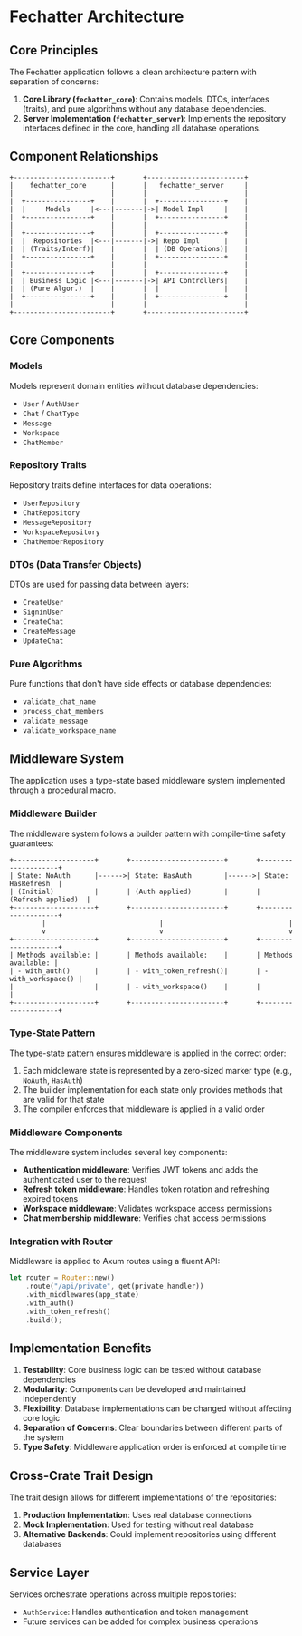# Fechatter Architecture

## Core Principles

The Fechatter application follows a clean architecture pattern with separation of concerns:

1. **Core Library (`fechatter_core`)**: Contains models, DTOs, interfaces (traits), and pure algorithms without any database dependencies.
2. **Server Implementation (`fechatter_server`)**: Implements the repository interfaces defined in the core, handling all database operations.

## Component Relationships

```
+------------------------+       +------------------------+
|    fechatter_core      |       |   fechatter_server     |
|                        |       |                        |
|  +----------------+    |       |  +----------------+    |
|  |     Models     |<---|-------|->| Model Impl     |    |
|  +----------------+    |       |  +----------------+    |
|                        |       |                        |
|  +----------------+    |       |  +----------------+    |
|  |  Repositories  |<---|-------|->| Repo Impl      |    |
|  | (Traits/Interf)|    |       |  | (DB Operations)|    |
|  +----------------+    |       |  +----------------+    |
|                        |       |                        |
|  +----------------+    |       |  +----------------+    |
|  | Business Logic |<---|-------|->| API Controllers|    |
|  | (Pure Algor.)  |    |       |  |                |    |
|  +----------------+    |       |  +----------------+    |
|                        |       |                        |
+------------------------+       +------------------------+
```

## Core Components

### Models

Models represent domain entities without database dependencies:

- `User` / `AuthUser`
- `Chat` / `ChatType`
- `Message`
- `Workspace`
- `ChatMember`

### Repository Traits

Repository traits define interfaces for data operations:

- `UserRepository`
- `ChatRepository`
- `MessageRepository`
- `WorkspaceRepository`
- `ChatMemberRepository`

### DTOs (Data Transfer Objects)

DTOs are used for passing data between layers:

- `CreateUser`
- `SigninUser`
- `CreateChat`
- `CreateMessage`
- `UpdateChat`

### Pure Algorithms

Pure functions that don't have side effects or database dependencies:

- `validate_chat_name`
- `process_chat_members`
- `validate_message`
- `validate_workspace_name`

## Middleware System

The application uses a type-state based middleware system implemented through a procedural macro.

### Middleware Builder

The middleware system follows a builder pattern with compile-time safety guarantees:

```
+--------------------+       +-----------------------+       +--------------------+
| State: NoAuth      |------>| State: HasAuth        |------>| State: HasRefresh  |
| (Initial)          |       | (Auth applied)        |       | (Refresh applied)  |
+--------------------+       +-----------------------+       +--------------------+
        |                            |                               |
        v                            v                               v
+--------------------+       +-----------------------+       +--------------------+
| Methods available: |       | Methods available:    |       | Methods available: |
| - with_auth()      |       | - with_token_refresh()|       | - with_workspace() |
|                    |       | - with_workspace()    |       |                    |
+--------------------+       +-----------------------+       +--------------------+
```

### Type-State Pattern

The type-state pattern ensures middleware is applied in the correct order:

1. Each middleware state is represented by a zero-sized marker type (e.g., `NoAuth`, `HasAuth`)
2. The builder implementation for each state only provides methods that are valid for that state
3. The compiler enforces that middleware is applied in a valid order

### Middleware Components

The middleware system includes several key components:

- **Authentication middleware**: Verifies JWT tokens and adds the authenticated user to the request
- **Refresh token middleware**: Handles token rotation and refreshing expired tokens
- **Workspace middleware**: Validates workspace access permissions
- **Chat membership middleware**: Verifies chat access permissions

### Integration with Router

Middleware is applied to Axum routes using a fluent API:

```rust
let router = Router::new()
    .route("/api/private", get(private_handler))
    .with_middlewares(app_state)
    .with_auth()
    .with_token_refresh()
    .build();
```

## Implementation Benefits

1. **Testability**: Core business logic can be tested without database dependencies
2. **Modularity**: Components can be developed and maintained independently
3. **Flexibility**: Database implementations can be changed without affecting core logic
4. **Separation of Concerns**: Clear boundaries between different parts of the system
5. **Type Safety**: Middleware application order is enforced at compile time

## Cross-Crate Trait Design

The trait design allows for different implementations of the repositories:

1. **Production Implementation**: Uses real database connections
2. **Mock Implementation**: Used for testing without real database
3. **Alternative Backends**: Could implement repositories using different databases

## Service Layer

Services orchestrate operations across multiple repositories:

- `AuthService`: Handles authentication and token management
- Future services can be added for complex business operations 